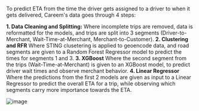 To predict ETA from the time the driver gets assigned to a driver to when it gets delivered, Careem's data goes through 4 steps:

**1. Data Cleaning and Splitting:**
  Where incomplete trips are removed, data is reformatted for the models, and trips are split into 3 segments (Driver-to-Merchant, Wait-Time-at-Merchant, Merchant-to-Customer).
**2. Clustering and RFR**
  Where STING clusetering is applied to geoencode data, and road segments are given to a Random Forest Regressor model to predict the times for segments 1 and 3.
**3. XGBoost**
  Where the second segment from the trips (Wait-Time-at-Merchant) is given to an XGBoost model, to predict driver wait times and observe merchant behavior.
**4. Linear Regressor**
  Where the predictions from the first 2 models are given as input to a Linear Regressor to predict the overall ETA for a trip, while observing which segments carry more importance towards the ETA.
  
![image](https://github.com/user-attachments/assets/10a90d89-c2c9-4cb4-bac9-519ce6a19a6d)


